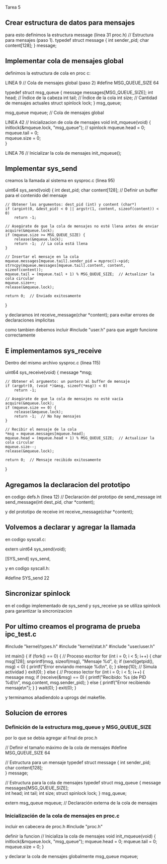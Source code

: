 Tarea 5

## Crear estructura de datos para mensajes 

para esto definimos la estructura message (linea 31 proc.h)
// Estructura para mensajes (paso 1).
typedef struct message {
    int sender_pid;
    char content[128];
} message;

## Implementar cola de mensajes global

definimos la estructura de cola en proc c:

LINEA 9
// Cola de mensajes global (paso 2)
#define MSG_QUEUE_SIZE 64

typedef struct msg_queue {
    message messages[MSG_QUEUE_SIZE];
    int head;      // Índice de la cabeza
    int tail;      // Índice de la cola
    int size;      // Cantidad de mensajes actuales
    struct spinlock lock;
} msg_queue;

msg_queue mqueue;  // Cola de mensajes global

LINEA 42
// Inicializacion de cola de mensajes
void init_mqueue(void) {
    initlock(&mqueue.lock, "msg_queue");  // spinlock
    mqueue.head = 0;  
    mqueue.tail = 0;  
    mqueue.size = 0;  
}

LINEA 76
  // Inicializar la cola de mensajes
  init_mqueue();

## Implementar sys_send

creamos la llamada al sistema en sysproc.c (linea 95)

uint64 
sys_send(void) {
    int dest_pid;
    char content[128];  // Definir un buffer para el contenido del mensaje

    // Obtener los argumentos: dest_pid (int) y content (char*)
    if (argint(0, &dest_pid) < 0 || argstr(1, content, sizeof(content)) < 0)
        return -1;

    // Asegúrate de que la cola de mensajes no esté llena antes de enviar
    acquire(&mqueue.lock);
    if (mqueue.size >= MSG_QUEUE_SIZE) {
        release(&mqueue.lock);
        return -1;  // La cola está llena
    }

    // Insertar el mensaje en la cola
    mqueue.messages[mqueue.tail].sender_pid = myproc()->pid;
    strncpy(mqueue.messages[mqueue.tail].content, content, sizeof(content));
    mqueue.tail = (mqueue.tail + 1) % MSG_QUEUE_SIZE;  // Actualizar la cola circular
    mqueue.size++;
    release(&mqueue.lock);
    
    return 0;  // Enviado exitosamente
}

y declaramos int receive_message(char *content); para evitar errores de declaraciones implicitas

como tambien debemos incluir #include "user.h" para que argptr funcione correctamente

## E implementamos sys_receive

Dentro del mismo archivo sysproc.c (linea 115)

uint64 
sys_receive(void) {
    message *msg;
    
    // Obtener el argumento: un puntero al buffer de mensaje
    if (argptr(0, (void *)&msg, sizeof(*msg)) < 0)
        return -1;

    // Asegúrate de que la cola de mensajes no esté vacía
    acquire(&mqueue.lock);
    if (mqueue.size == 0) {
        release(&mqueue.lock);
        return -1;  // No hay mensajes
    }

    // Recibir el mensaje de la cola
    *msg = mqueue.messages[mqueue.head];
    mqueue.head = (mqueue.head + 1) % MSG_QUEUE_SIZE;  // Actualizar la cola circular
    mqueue.size--;
    release(&mqueue.lock);

    return 0;  // Mensaje recibido exitosamente
}

## Agregamos la declaracion del prototipo

en codigo defs.h (linea 12)
// Declaración del prototipo de send_message
int send_message(int dest_pid, char *content);

y del prototipo de receive
int receive_message(char *content);

## Volvemos a declarar y agregar la llamada

en codigo syscall.c:

extern uint64 sys_send(void);

[SYS_send]    sys_send,

y en codigo syscall.h:

#define SYS_send    22

## Sincronizar spinlock

en el codigo implementado de sys_send y sys_receive ya se utiliza spinlock para garantizar la sincronizacion

## Por ultimo creamos el programa de prueba ipc_test.c

#include "kernel/types.h"
#include "kernel/stat.h"
#include "user/user.h"

int main() {
    if (fork() == 0) {
        // Proceso escritor
        for (int i = 0; i < 5; i++) {
            char msg[128];
            snprintf(msg, sizeof(msg), "Mensaje %d", i);
            if (send(getpid(), msg) < 0) {
                printf("Error enviando mensaje %d\n", i);
            }
            sleep(10);  // Simula actividad
        }
        exit(0);
    } else {
        // Proceso lector
        for (int i = 0; i < 5; i++) {
            message msg;
            if (receive(&msg) == 0) {
                printf("Recibido: %s (de PID %d)\n", msg.content, msg.sender_pid);
            } else {
                printf("Error recibiendo mensaje\n");
            }
        }
        wait(0);
    }
    exit(0);
}

y terminamos añadiendolo a uprogs del makefile.

## Solucion de errores 

### Definición de la estructura msg_queue y MSG_QUEUE_SIZE

por lo que se debia agregar al final de proc.h 

// Definir el tamaño máximo de la cola de mensajes
#define MSG_QUEUE_SIZE 64  

// Estructura para un mensaje
typedef struct message {
    int sender_pid;        
    char content[128];     
} message;

// Estructura para la cola de mensajes
typedef struct msg_queue {
    message messages[MSG_QUEUE_SIZE];  
    int head;
    int tail;
    int size;
    struct spinlock lock;
} msg_queue;

extern msg_queue mqueue;  // Declaración externa de la cola de mensajes

### Inicialización de la cola de mensajes en proc.c

incluir en cabecera de proc.h
#include "proc.h"

definir la funcion 
// Inicializa la cola de mensajes
void init_mqueue(void) {
    initlock(&mqueue.lock, "msg_queue");
    mqueue.head = 0;
    mqueue.tail = 0;
    mqueue.size = 0;
}

y declarar la cola de mensajes globalmente
msg_queue mqueue;  

